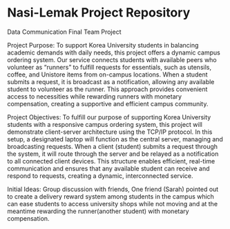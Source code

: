 # Nasi-Lemak Project Repository
Data Communication Final Team Project

Project Purpose:
To support Korea University students in balancing academic demands with daily needs, this project offers a dynamic campus ordering system. Our service connects students with available peers who volunteer as “runners” to fulfill requests for essentials, such as utensils, coffee, and Unistore items from on-campus locations. When a student submits a request, it is broadcast as a notification, allowing any available student to volunteer as the runner. This approach provides convenient access to necessities while rewarding runners with monetary compensation, creating a supportive and efficient campus community.

Project Objectives:
To fulfill our purpose of supporting Korea University students with a responsive campus ordering system, this project will demonstrate client-server architecture using the TCP/IP protocol. In this setup, a designated laptop will function as the central server, managing and broadcasting requests. When a client (student) submits a request through the system, it will route through the server and be relayed as a notification to all connected client devices. This structure enables efficient, real-time communication and ensures that any available student can receive and respond to requests, creating a dynamic, interconnected service.

Initial Ideas:
Group discussion with friends, One friend (Sarah) pointed out to create a delivery reward system among students in the campus which can ease students to access university shops while not moving and at the meantime rewarding the runner(another student) with monetary compensation.
